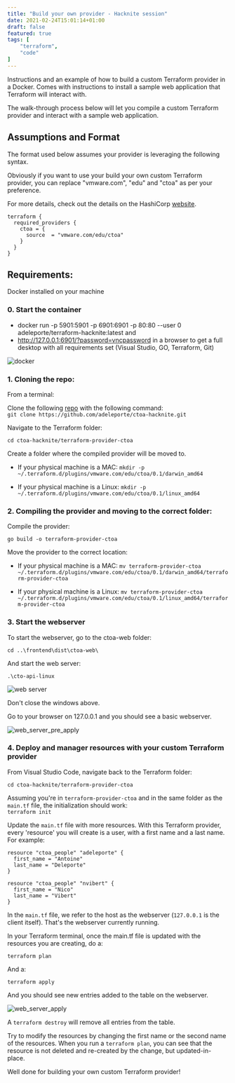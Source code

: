 ```yaml
---
title: "Build your own provider - Hacknite session"
date: 2021-02-24T15:01:14+01:00
draft: false
featured: true
tags: [
    "terraform",
    "code"
]
---
```


Instructions and an example of how to build a custom Terraform provider in a Docker. Comes with instructions to install a sample web application that Terraform will interact with.


The walk-through process below will let you compile a custom Terraform provider and interact with a sample web application. 

## Assumptions and Format

The format used below assumes your provider is leveraging the following syntax.

Obviously if you want to use your build your own custom Terraform provider, you can replace "vmware.com", "edu" and "ctoa" as per your preference.

For more details, check out the details on the HashiCorp [website](https://www.terraform.io/docs/language/providers/requirements.html).

```hcl
terraform {
  required_providers {
    ctoa = {
      source  = "vmware.com/edu/ctoa"
    }
  }
}
```

## Requirements:

Docker installed on your machine

### 0. Start the container ###

- docker run -p 5901:5901 -p 6901:6901 -p 80:80 --user 0 adeleporte/terraform-hacknite:latest
and
- http://127.0.0.1:6901/?password=vncpassword in a browser to get a full desktop with all requirements set (Visual Studio, GO, Terraform, Git)

![docker](docker.png)

### 1. Cloning the repo: ###
From a terminal:

Clone the following [repo](https://github.com/adeleporte/ctoa-hacknite.git) with the following command:  
`git clone https://github.com/adeleporte/ctoa-hacknite.git`


Navigate to the Terraform folder:  

`cd ctoa-hacknite/terraform-provider-ctoa`

Create a folder where the compiled provider will be moved to.

- If your physical machine is a MAC:
`mkdir -p ~/.terraform.d/plugins/vmware.com/edu/ctoa/0.1/darwin_amd64`

- If your physical machine is a Linux:
`mkdir -p ~/.terraform.d/plugins/vmware.com/edu/ctoa/0.1/linux_amd64`

### 2. Compiling the provider and moving to the correct folder: ###

Compile the provider:  

`go build -o terraform-provider-ctoa`

Move the provider to the correct location:  

- If your physical machine is a MAC:
`mv terraform-provider-ctoa ~/.terraform.d/plugins/vmware.com/edu/ctoa/0.1/darwin_amd64/terraform-provider-ctoa`

- If your physical machine is a Linux:
`mv terraform-provider-ctoa ~/.terraform.d/plugins/vmware.com/edu/ctoa/0.1/linux_amd64/terraform-provider-ctoa`

### 3. Start the webserver ###

To start the webserver, go to the ctoa-web folder:  

`cd ..\frontend\dist\ctoa-web\`

And start the web server:

`.\cto-api-linux` 

![web server](web-server.png)
  
Don't close the windows above.
 
Go to your browser on 127.0.0.1 and you should see a basic webserver.

![web_server_pre_apply](clarity-web-server-empty.png)

### 4. Deploy and manager resources with your custom Terraform provider ###

From Visual Studio Code, navigate back to the Terraform folder:  

`cd ctoa-hacknite/terraform-provider-ctoa`

Assuming you're in `terraform-provider-ctoa` and in the same folder as the `main.tf` file, the initialization should work:  
`terraform init`

Update the `main.tf` file with more resources. With this Terraform provider, every 'resource' you will create is a user, with a first name and a last name. For example:

```hcl
resource "ctoa_people" "adeleporte" {
  first_name = "Antoine"
  last_name = "Deleporte"
}

resource "ctoa_people" "nvibert" {
  first_name = "Nico"
  last_name = "Vibert"
}
```

In the `main.tf` file, we refer to the host as the webserver (`127.0.0.1` is the client itself). That's the webserver currently running.
 
In your Terraform terminal, once the main.tf file is updated with the resources you are creating, do a:
 
`terraform plan`
 
And a:
 
 `terraform apply`
   
And you should see new entries added to the table on the webserver.

![web_server_apply](clarity-web-server-done.png)

A `terraform destroy` will remove all entries from the table.

Try to modify the resources by changing the first name or the second name of the resources. When you run a `terraform plan`, you can see that the resource is not deleted and re-created by the change, but updated-in-place.

Well done for building your own custom Terraform provider!